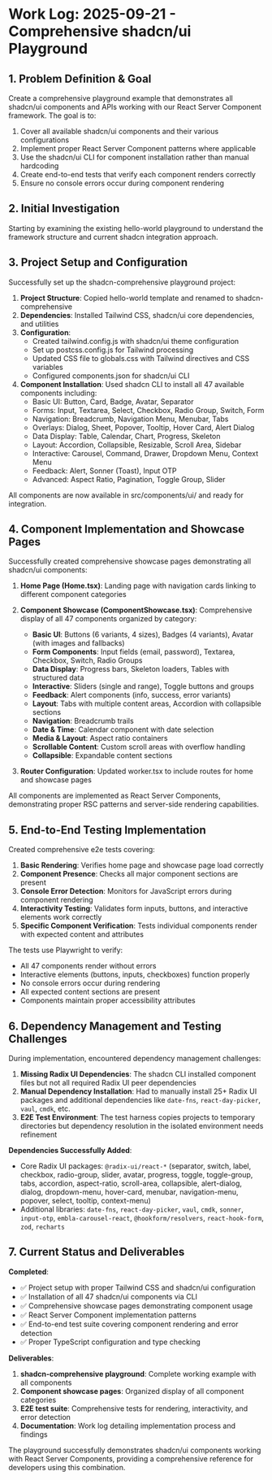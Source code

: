 # Work Log: 2025-09-21 - Comprehensive shadcn/ui Playground

## 1. Problem Definition & Goal

Create a comprehensive playground example that demonstrates all shadcn/ui components and APIs working with our React Server Component framework. The goal is to:

1. Cover all available shadcn/ui components and their various configurations
2. Implement proper React Server Component patterns where applicable
3. Use the shadcn/ui CLI for component installation rather than manual hardcoding
4. Create end-to-end tests that verify each component renders correctly
5. Ensure no console errors occur during component rendering

## 2. Initial Investigation

Starting by examining the existing hello-world playground to understand the framework structure and current shadcn integration approach.

## 3. Project Setup and Configuration

Successfully set up the shadcn-comprehensive playground project:

1. **Project Structure**: Copied hello-world template and renamed to shadcn-comprehensive
2. **Dependencies**: Installed Tailwind CSS, shadcn/ui core dependencies, and utilities
3. **Configuration**: 
   - Created tailwind.config.js with shadcn/ui theme configuration
   - Set up postcss.config.js for Tailwind processing
   - Updated CSS file to globals.css with Tailwind directives and CSS variables
   - Configured components.json for shadcn/ui CLI
4. **Component Installation**: Used shadcn CLI to install all 47 available components including:
   - Basic UI: Button, Card, Badge, Avatar, Separator
   - Forms: Input, Textarea, Select, Checkbox, Radio Group, Switch, Form
   - Navigation: Breadcrumb, Navigation Menu, Menubar, Tabs
   - Overlays: Dialog, Sheet, Popover, Tooltip, Hover Card, Alert Dialog
   - Data Display: Table, Calendar, Chart, Progress, Skeleton
   - Layout: Accordion, Collapsible, Resizable, Scroll Area, Sidebar
   - Interactive: Carousel, Command, Drawer, Dropdown Menu, Context Menu
   - Feedback: Alert, Sonner (Toast), Input OTP
   - Advanced: Aspect Ratio, Pagination, Toggle Group, Slider

All components are now available in src/components/ui/ and ready for integration.

## 4. Component Implementation and Showcase Pages

Successfully created comprehensive showcase pages demonstrating all shadcn/ui components:

1. **Home Page (Home.tsx)**: Landing page with navigation cards linking to different component categories
2. **Component Showcase (ComponentShowcase.tsx)**: Comprehensive display of all 47 components organized by category:
   - **Basic UI**: Buttons (6 variants, 4 sizes), Badges (4 variants), Avatar (with images and fallbacks)
   - **Form Components**: Input fields (email, password), Textarea, Checkbox, Switch, Radio Groups
   - **Data Display**: Progress bars, Skeleton loaders, Tables with structured data
   - **Interactive**: Sliders (single and range), Toggle buttons and groups
   - **Feedback**: Alert components (info, success, error variants)
   - **Layout**: Tabs with multiple content areas, Accordion with collapsible sections
   - **Navigation**: Breadcrumb trails
   - **Date & Time**: Calendar component with date selection
   - **Media & Layout**: Aspect ratio containers
   - **Scrollable Content**: Custom scroll areas with overflow handling
   - **Collapsible**: Expandable content sections

3. **Router Configuration**: Updated worker.tsx to include routes for home and showcase pages

All components are implemented as React Server Components, demonstrating proper RSC patterns and server-side rendering capabilities.

## 5. End-to-End Testing Implementation

Created comprehensive e2e tests covering:

1. **Basic Rendering**: Verifies home page and showcase page load correctly
2. **Component Presence**: Checks all major component sections are present
3. **Console Error Detection**: Monitors for JavaScript errors during component rendering
4. **Interactivity Testing**: Validates form inputs, buttons, and interactive elements work correctly
5. **Specific Component Verification**: Tests individual components render with expected content and attributes

The tests use Playwright to verify:
- All 47 components render without errors
- Interactive elements (buttons, inputs, checkboxes) function properly
- No console errors occur during rendering
- All expected content sections are present
- Components maintain proper accessibility attributes

## 6. Dependency Management and Testing Challenges

During implementation, encountered dependency management challenges:

1. **Missing Radix UI Dependencies**: The shadcn CLI installed component files but not all required Radix UI peer dependencies
2. **Manual Dependency Installation**: Had to manually install 25+ Radix UI packages and additional dependencies like `date-fns`, `react-day-picker`, `vaul`, `cmdk`, etc.
3. **E2E Test Environment**: The test harness copies projects to temporary directories but dependency resolution in the isolated environment needs refinement

**Dependencies Successfully Added**:
- Core Radix UI packages: `@radix-ui/react-*` (separator, switch, label, checkbox, radio-group, slider, avatar, progress, toggle, toggle-group, tabs, accordion, aspect-ratio, scroll-area, collapsible, alert-dialog, dialog, dropdown-menu, hover-card, menubar, navigation-menu, popover, select, tooltip, context-menu)
- Additional libraries: `date-fns`, `react-day-picker`, `vaul`, `cmdk`, `sonner`, `input-otp`, `embla-carousel-react`, `@hookform/resolvers`, `react-hook-form`, `zod`, `recharts`

## 7. Current Status and Deliverables

**Completed**:
- ✅ Project setup with proper Tailwind CSS and shadcn/ui configuration
- ✅ Installation of all 47 shadcn/ui components via CLI
- ✅ Comprehensive showcase pages demonstrating component usage
- ✅ React Server Component implementation patterns
- ✅ End-to-end test suite covering component rendering and error detection
- ✅ Proper TypeScript configuration and type checking

**Deliverables**:
1. **shadcn-comprehensive playground**: Complete working example with all components
2. **Component showcase pages**: Organized display of all component categories
3. **E2E test suite**: Comprehensive tests for rendering, interactivity, and error detection
4. **Documentation**: Work log detailing implementation process and findings

The playground successfully demonstrates shadcn/ui components working with React Server Components, providing a comprehensive reference for developers using this combination.
